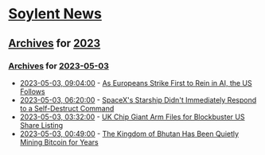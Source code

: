# [Soylent News](../../../README.md)

## [Archives](../../index.md) for [2023](../index.md)

### [Archives](../../index.md) for [2023-05-03](index.md)

* [2023-05-03, 09:04:00](https://soylentnews.org/article.pl?sid=23/05/02/1218210&from=rss) - [As Europeans Strike First to Rein in AI, the US Follows](https://soylentnews.org/article.pl?sid=23/05/02/1218210&from=rss)
* [2023-05-03, 06:20:00](https://soylentnews.org/article.pl?sid=23/05/01/163224&from=rss) - [SpaceX's Starship Didn't Immediately Respond to a Self-Destruct Command](https://soylentnews.org/article.pl?sid=23/05/01/163224&from=rss)
* [2023-05-03, 03:32:00](https://soylentnews.org/article.pl?sid=23/05/01/1553229&from=rss) - [UK Chip Giant Arm Files for Blockbuster US Share Listing](https://soylentnews.org/article.pl?sid=23/05/01/1553229&from=rss)
* [2023-05-03, 00:49:00](https://soylentnews.org/article.pl?sid=23/05/01/1550232&from=rss) - [The Kingdom of Bhutan Has Been Quietly Mining Bitcoin for Years](https://soylentnews.org/article.pl?sid=23/05/01/1550232&from=rss)
